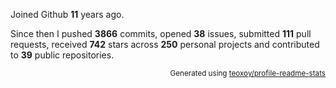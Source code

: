 Joined Github **11** years ago.

Since then I pushed **3866** commits, opened **38** issues, submitted **111** pull requests, received **742** stars across **250** personal projects and contributed to **39** public repositories.

<p align="right"><sub>Generated using <a href="https://github.com/marketplace/actions/profile-readme-stats">teoxoy/profile-readme-stats</a></sub></p>
